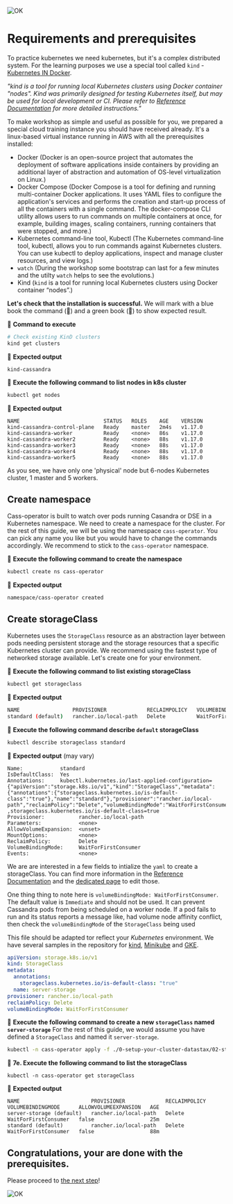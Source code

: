 
![OK](https://github.com/DataStax-Academy/kubecon-cassandra-workshop/blob/master/3-materials/images/00-screenplay.png?raw=true)

# Requirements and prerequisites

To practice kubernetes we need kubernetes, but it's a complex distributed system. For the learning purposes we use a special tool called `kind` - [Kubernetes IN Docker](https://github.com/kubernetes-sigs/kind). 

*"kind is a tool for running local Kubernetes clusters using Docker container "nodes". Kind was primarily designed for testing Kubernetes itself, but may be used for local development or CI. Please refer to [Reference Documentation](https://kind.sigs.k8s.io/docs/user/quick-start/) for more detailed instructions."*

To make workshop as simple and useful as possible for you, we prepared a special cloud training instance you should have received already. It's a linux-based virtual instance running in AWS with all the prerequisites installed:

* Docker (Docker is an open-source project that automates the deployment of software applications inside containers by providing an additional layer of abstraction and automation of OS-level virtualization on Linux.)
* Docker Compose (Docker Compose is a tool for defining and running multi-container Docker applications. It uses YAML files to configure the application's services and performs the creation and start-up process of all the containers with a single command. The docker-compose CLI utility allows users to run commands on multiple containers at once, for example, building images, scaling containers, running containers that were stopped, and more.)
* Kubernetes command-line tool, Kubectl (The Kubernetes command-line tool, kubectl, allows you to run commands against Kubernetes clusters. You can use kubectl to deploy applications, inspect and manage cluster resources, and view logs.)
* `watch` (During the workshop some bootstrap can last for a few minutes and the utilty `watch` helps to see the evolutions.)
* Kind (`kind` is a tool for running local Kubernetes clusters using Docker container “nodes”.)

**Let's check that the installation is successful.** We will mark with a blue book the command (📘) and a green book (📗) to show expected result.

📘 **Command to execute**
```bash
# Check existing KinD clusters
kind get clusters
```

📗 **Expected output**
```
kind-cassandra
```

📘 **Execute the following command to list nodes in k8s cluster**
```bash
kubectl get nodes
```
📗 **Expected output**
```
NAME                           STATUS   ROLES    AGE    VERSION
kind-cassandra-control-plane   Ready    master   2m4s   v1.17.0
kind-cassandra-worker          Ready    <none>   86s    v1.17.0
kind-cassandra-worker2         Ready    <none>   88s    v1.17.0
kind-cassandra-worker3         Ready    <none>   88s    v1.17.0
kind-cassandra-worker4         Ready    <none>   88s    v1.17.0
kind-cassandra-worker5         Ready    <none>   88s    v1.17.0
```
As you see, we have only one 'physical' node but 6-nodes Kubernetes cluster, 1 master and 5 workers.

## Create namespace

Cass-operator is built to watch over pods running Casandra or DSE in a Kubernetes namespace. We need to create a namespace for the cluster. For the rest of this guide, we will be using the namespace `cass-operator`. You can pick any name you like but you would have to change the commands accordingly. We recommend to stick to the `cass-operator` namespace.

📘 **Execute the following command to create the namespace**
```bash
kubectl create ns cass-operator
```

📗 **Expected output**
```
namespace/cass-operator created
```

## Create storageClass

Kubernetes uses the `StorageClass` resource as an abstraction layer between pods needing persistent storage and the storage resources that a specific Kubernetes cluster can provide. We recommend using the fastest type of networked storage available. Let's create one for your environment.

📘 **Execute the following command to list existing storageClass**
```bash
kubectl get storageclass
```

📗 **Expected output**
```bash
NAME                 PROVISIONER             RECLAIMPOLICY   VOLUMEBINDINGMODE      ALLOWVOLUMEEXPANSION   AGE
standard (default)   rancher.io/local-path   Delete          WaitForFirstConsumer   false                  11m
```

📘 **Execute the following command describe `default` storageClass**
```bash
kubectl describe storageclass standard
```

📗 **Expected output** (may vary)
```
Name:            standard
IsDefaultClass:  Yes
Annotations:     kubectl.kubernetes.io/last-applied-configuration={"apiVersion":"storage.k8s.io/v1","kind":"StorageClass","metadata":{"annotations":{"storageclass.kubernetes.io/is-default-class":"true"},"name":"standard"},"provisioner":"rancher.io/local-path","reclaimPolicy":"Delete","volumeBindingMode":"WaitForFirstConsumer"}
,storageclass.kubernetes.io/is-default-class=true
Provisioner:           rancher.io/local-path
Parameters:            <none>
AllowVolumeExpansion:  <unset>
MountOptions:          <none>
ReclaimPolicy:         Delete
VolumeBindingMode:     WaitForFirstConsumer
Events:                <none>
```

We are are interested in a few fields to intialize the `yaml` to create a storageClass. You can find more information in the [Reference Documentation](https://kubernetes.io/docs/concepts/storage/storage-classes/) and the [dedicated page](https://kubernetes.io/docs/tasks/administer-cluster/change-default-storage-class/#changing-the-default-storageclass) to edit those.

One thing thing to note here is `volumeBindingMode: WaitForFirstConsumer`. The default value is `Immediate` and should not be used. It can prevent Cassandra pods from being scheduled on a worker node. If a pod fails to run and its status reports a message like, had volume node affinity conflict, then check the `volumeBindingMode` of the `StorageClass` being used

This file should be adapted tor reflect your *Kubernetes* environment. We have several samples in the repository for [kind](02-storageclass-kind.yaml), [Minikube](03-storageclass-minikube.yaml) and [GKE](04-storageclass-gke.yaml).

```yaml
apiVersion: storage.k8s.io/v1
kind: StorageClass
metadata:
  annotations:
    storageclass.kubernetes.io/is-default-class: "true"
  name: server-storage
provisioner: rancher.io/local-path
reclaimPolicy: Delete
volumeBindingMode: WaitForFirstConsumer
```

📘 **Execute the following command to create a new `storageClass` named `server-storage`**
For the rest of this guide, we would assume you have defined a `StorageClass` and named it `server-storage`. 
```bash
kubectl -n cass-operator apply -f ./0-setup-your-cluster-datastax/02-storageclass-kind.yaml
```

📘 **7e. Execute the following command to list the storageClass**
```
kubectl -n cass-operator get storageClass
```
📗 **Expected output**
```
NAME                       PROVISIONER             RECLAIMPOLICY   VOLUMEBINDINGMODE      ALLOWVOLUMEEXPANSION   AGE
server-storage (default)   rancher.io/local-path   Delete          WaitForFirstConsumer   false                  25m
standard (default)         rancher.io/local-path   Delete          WaitForFirstConsumer   false                  88m
```

## Congratulations, your are done with the prerequisites.

Please proceed to [the next step](../1-cassandra/README.MD)!

![OK](https://github.com/DataStax-Academy/kubecon-cassandra-workshop/blob/master/3-materials/images/welldone.jpg?raw=true)

